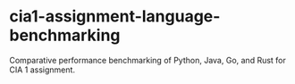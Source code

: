 # cia1-assignment-language-benchmarking
Comparative performance benchmarking of Python, Java, Go, and Rust for CIA 1 assignment.
